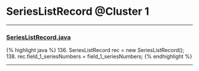 # SeriesListRecord @Cluster 1

***

### [SeriesListRecord.java](https://searchcode.com/codesearch/view/15642465/)
{% highlight java %}
136. SeriesListRecord rec = new SeriesListRecord();
138. rec.field_1_seriesNumbers = field_1_seriesNumbers;
{% endhighlight %}

***

